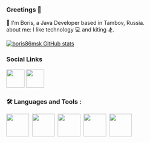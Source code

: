 ### Greetings 👋

🧙 I'm Boris, a Java Developer based in Tambov, Russia.  
 about me: I like technology 💻 and kiting 🏂.

[![boris86msk GitHub stats](https://github-readme-stats.vercel.app/api?username=boris86msk&theme=tokyonight&hide=contribs&custom_title=boris86msk%20GitHub%20Stats&rank_icon=github&bg_color=00000000 "boris86msk Stats")](https://github.com/boris86msk)

### Social Links
[<img height="48" src="https://img.icons8.com/color/64/whatsapp--v1.png" width="48"/>](https://wa.me/79204755505)
[<img height="48" src="https://img.icons8.com/color/64/telegram-app--v1.png" width="48"/>](https://t.me/Boris320)

### 🛠️ Languages and Tools :
<div>
<img height="60" src="https://cdn.jsdelivr.net/gh/devicons/devicon/icons/java/java-original-wordmark.svg" width="60"/>&nbsp;
<img height="60" src="https://cdn.jsdelivr.net/gh/devicons/devicon/icons/postgresql/postgresql-original-wordmark.svg" width="60"/>&nbsp;
<img height="60" src="https://cdn.jsdelivr.net/gh/devicons/devicon/icons/spring/spring-original-wordmark.svg" width="60"/>&nbsp;
<img height="60" src="https://cdn.jsdelivr.net/gh/devicons/devicon/icons/bootstrap/bootstrap-original-wordmark.svg" width="60"/>&nbsp;
<img height="60" src="https://cdn.jsdelivr.net/gh/devicons/devicon/icons/git/git-plain.svg" width="60"/>&nbsp;
</div>


          